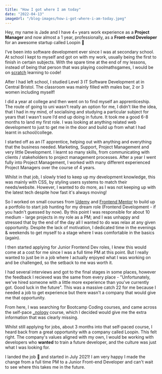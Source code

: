 ```yaml
---
title: "How I got where I am today"
date: "2022-04-13"
imageUrl: "/blog-images/how-i-got-where-i-am-today.jpeg"
---
```


Hey, my name is Jade and I have 4+ years work experience as a **Project Manager** and now almost a 1 year, professionally, as a **Front-end Developer** for an awesome startup called Loopin 🦉

I’ve been into software development ever since I was at secondary school. At school I kept to myself and got on with my work, usually being the first to finish in certain subjects. With the spare time at the end of my lessons, instead of being that person that was playing coolmathsgames, I would be on [scratch](https://scratch.mit.edu/about) learning to code!

After I had left school, I studied Level 3 IT Software Development at in Central Bristol. The classroom was mainly filled with males bar, 2 or 3 women including myself!

I did a year at college and then went on to find myself an apprenticeship. The route of going to uni wasn’t really an option for me, I didn’t like the idea, that I had in my mind, of socialising and studying a particular subject for years that I wasn’t sure I’d end up doing in future. It took me a good 6-8 months to land my first role. I was looking at anything related web development to just to get me in the door and build up from what I had learnt in school/college.

I started off as an IT apprentice, helping out with anything and everything that the business needed. Marketing, Support, Project Management and very little Development. I learnt so many skills, from communicating with clients / stakeholders to project management processes. After a year I went fully into Project Management, I worked with many different experienced Project Managers over the course of 4 years.

Whilst in that job, I slowly tried to keep up my development knowledge, this was mainly with CSS, by styling users systems to match their needs/website. However, I wanted to do more, as I was not keeping up with the latest tech despite how fast it's always moving!

So I worked on small courses from [Udemy](https://www.udemy.com/[_blank]) and [Frontend Mentor](https://www.frontendmentor.io/) to build up a portfolio to start job hunting for my dream role (Frontend Development - if you hadn't guessed by now). By this point I was responsible for about 10 medium - large projects in my role as a PM; and I was unhappy and stressed that by the end of the day all I wanted to do was relax at any given opportunity. Despite the lack of motivation, I dedicated time in the evenings & weekends to get myself to a stage where I was comfortable in the basics (again).

I then started applying for Junior Frontend Dev roles, I knew this would come at a cost for me since I was a full time PM at this point. But I really wanted to just be in a job where I actually enjoyed what I was working on and be challenged, so the setback to me was worth it.

I had several interviews and got to the final stages in some places, however the feedback I recieved was the same from every place - "Unfortunately, we've hired someone with a little more experience than you've currently got. Good luck in the future". This was a massive catch 22 for me because I needed a job to get experience but there wasn't a company that would give me that opportunity.

From here, I was searching for Bootcamp Coding courses, and came across the self-pace [\_nology](https://nology.io/) course, which I decided would give me the extra information that was clearly missing.

Whilst still applying for jobs, about 3 months into that self-paced course, I heard back from a great opportunity with a company called Loopin. This felt right. The company's values aligned with my own, I would be working with developers who **wanted** to train a future developer, and the culture was just what I was looking for.

I landed the job 🎉 and started in July 2021! I am very happy I made the change from a full time PM to a Junior Front-end Developer and can't wait to see where this takes me in the future.
